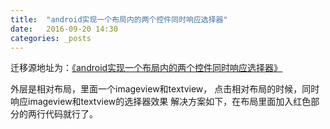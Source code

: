 ```yaml
---
title:  "android实现一个布局内的两个控件同时响应选择器"
date:   2016-09-20 14:30
categories: _posts
---
```


迁移源地址为：<a href="http://bgwan.blog.163.com/blog/static/2393010162016820254513/">《android实现一个布局内的两个控件同时响应选择器》</a>

外层是相对布局，里面一个imageview和textview，
点击相对布局的时候，同时响应imageview和textview的选择器效果
解决方案如下，在布局里面加入红色部分的两行代码就行了。
<RelativeLayout
                android:id="@+id/xm_pg_rl_tpo"
                android:layout_width="wrap_content"
                android:layout_height="wrap_content"
                android:layout_margin="20dp" >
                <ImageView
                    android:id="@+id/xm_pg_iv_tpo"
                    android:layout_width="wrap_content"
                    android:layout_height="wrap_content"
                    android:layout_centerHorizontal="true"
                    android:duplicateParentState="true"
                    android:src="@drawable/selector_zt_tpo" />
                <TextView
                    android:layout_width="wrap_content"
                    android:layout_height="wrap_content"
                    android:layout_below="@id/xm_pg_iv_tpo"
                    android:layout_centerHorizontal="true"
                    android:layout_marginTop="5dp"
                    android:duplicateParentState="true"
                    android:text="TPO题库"
                    android:textColor="@drawable/text_color_selector_gray_green"
                    android:textSize="18sp" />
            </RelativeLayout>
